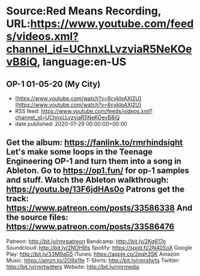 # Source:Red Means Recording, URL:https://www.youtube.com/feeds/videos.xml?channel_id=UChnxLLvzviaR5NeKOevB8iQ, language:en-US

## OP-1 01-05-20 (My City)
 - [https://www.youtube.com/watch?v=6cyklpAXl2U](https://www.youtube.com/watch?v=6cyklpAXl2U)
 - RSS feed: https://www.youtube.com/feeds/videos.xml?channel_id=UChnxLLvzviaR5NeKOevB8iQ
 - date published: 2020-01-29 00:00:00+00:00

Get the album: https://fanlink.to/rmrhindsight
Let's make some loops in the Teenage Engineering OP-1 and turn them into a song in Ableton.
Go to https://op1.fun/ for op-1 samples and stuff.
Watch the Ableton walkthrough: https://youtu.be/13F6jdHAs0o
Patrons get the track: https://www.patreon.com/posts/33586338
And the source files: https://www.patreon.com/posts/33586476
------------------------------------
Patreon: http://bit.ly/rmrpatreon
Bandcamp: http://bit.ly/2Kq617o
Soundcloud: http://bit.ly/2NOH9Is
Spotify: https://spoti.fi/2N40SoX
Google Play: http://bit.ly/33M9aG5
iTunes: https://apple.co/2pqh3SK
Amazon Music: https://amzn.to/2O9q1fe
T-Shirts: http://bit.ly/rmrshirts
Twitter: http://bit.ly/rmrtwitters
Website: http://bit.ly/rmrmedia

